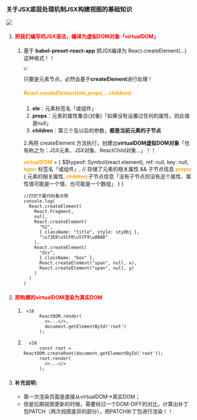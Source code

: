 ### 关于JSX底层处理机制JSX构建视图的基础知识

![](D:\studied\react16&18\react16-18\code\3.JSX\pic\JSX渲染机制流程图.jpg)

1. #### <font color='red'>**把我们编写的JSX语法，编译为虚拟DOM对象「virtualDOM」**</font>

   1. 基于 **babel-preset-react-app** 把JSX编译为 React.createElement(...) 这种格式！！

      <img src="D:\studied\react16&18\react16-18\code\3.JSX\pic\df15f781837ead8869403cc2515fe72.png" style="zoom:60%;" />		

      只要是元素节点，必然会基于**createElement**进行处理！

      ##### <font color='orange'>**React.createElement(ele,props,...children)**</font>

      1. **ele**：元素标签名「或组件」
      2. **props**：元素的属性集合(对象)「如果没有设置过任何的属性，则此值是null」
      3. **children**：第三个及以后的参数，**都是当前元素的子节点**

      

      2.再把 createElement 方法执行，创建出**virtualDOM虚拟DOM对象**「也有称之为：JSX元素、JSX对象、ReactChild对象...」！！

      <font color='orange'>**virtualDOM**</font> = {
              $$typeof: Symbol(react.element),
              ref: null,
              key: null,
              <font color='orange'>**type**</font>: 标签名「或组件」,
              // 存储了元素的相关属性 && 子节点信息
             <font color='orange'> **props**</font>: {
                  元素的相关属性,
                  <font color='orange'>**children**</font>:子节点信息「没有子节点则没有这个属性、属性值可能是一个值、也可能是一个数组」
              }
      }

      ```
      //打印下属代码看示例
      console.log(
        React.createElement(
          React.Fragment,
          null,
          React.createElement(
            "h2",
            { className: "title", style: styObj },
            "\u73E0\u5CF0\u57F9\u8BAD" 
          ),
          React.createElement(
            "div",
            { className: "box" },
            React.createElement("span", null, x),
            React.createElement("span", null, y)
          )
        )
      )
      ```

   

2. #### <font color='red'>**把构建的virtualDOM渲染为真实DOM**</font>

   1. ```
       v16
            ReactDOM.render(
              <>...</>,
              document.getElementById('root')
            );
      ```

      

   2. ```
        v18
            const root = ReactDOM.createRoot(document.getElementById('root'));
            root.render(
              <>...</>
            );
      ```

      

   

3. #### **补充说明**:

   - 第一次渲染页面是直接从virtualDOM->真实DOM；
   - 但是后期视图更新的时候，需要经过一个DOM-DIFF的对比，计算出补丁包PATCH（两次视图差异的部分），把PATCH补丁包进行渲染！！









